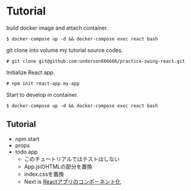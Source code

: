 # Tutorial

build docker image and attach container.
```
$ docker-compose up -d && docker-compose exec react bash
```

git clone into volume my tutorial source codes.
```
# git clone git@github.com:underson666666/practice-swing-react.git
```

Initialize React app.
```
# npm init react-app my-app
```

Start to develop in container.
```
$ docker-compose up -d && docker-compose exec react bash
```

## Tutorial

- npm start
- props
- todo app
    - このチュートリアルではテストはしない
    - App.jsのHTMLの部分を置換
    - index.cssを置換
    - Next is [Reactアプリのコンポーネント化](https://developer.mozilla.org/ja/docs/Learn/Tools_and_testing/Client-side_JavaScript_frameworks/React_components)
